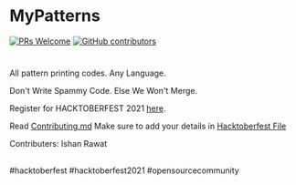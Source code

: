 # MyPatterns
[![PRs Welcome](https://img.shields.io/badge/PRs-welcome-brightgreen.svg?style=flat-square)](http://makeapullrequest.com)
[![GitHub contributors](https://img.shields.io/github/contributors/aviraw/MyPatterns.svg)](https://github.com/aviraw/MyPatterns/graphs/contributors)
#

All pattern printing codes. Any Language.

Don't Write Spammy Code. Else We Won't Merge.

Register for HACKTOBERFEST 2021 [here](https://hacktoberfest.digitalocean.com/?utm_medium=email&utm_source=hacktoberfest&utm_campaign=launch_&utm_content=mainlaunch&mkt_tok=MTEzLURUTi0yNjYAAAF_0PadFYwKNeSHPKmywvDzhJq3mELDHlokj2AGoLQPQUgIQTeP_wGu8cbMzyHy-bIsf6mkNXHUxqrfLTtqFkuEQTRBpVevbUK9REz30h7x).

Read [Contributing.md](https://github.com/aviraw/MyPatterns/blob/main/CONTRIBUTING.md)
Make sure to add your details in [Hacktoberfest File](https://github.com/aviraw/MyPatterns/blob/main/Hacktoberfest.md)

Contributers:
Ishan Rawat
##
#hacktoberfest
#hacktoberfest2021
#opensourcecommunity
